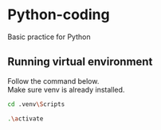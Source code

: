 # Python-coding

Basic practice for Python

## Running virtual environment

Follow the command below.  
Make sure venv is already installed.  

```sh
cd .venv\Scripts
```

```sh
.\activate
```

